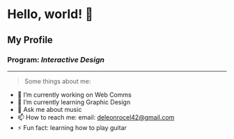 # Hello, world! 👋

## My Profile
### Program: *Interactive Design*
--- 
> Some things about me: 
- 🔭 I’m currently working on Web Comms
- 🌱 I’m currently learning Graphic Design
- 💬 Ask me about music
- 📫 How to reach me: email: deleonrocel42@gmail.com
- ⚡ Fun fact: learning how to play guitar

